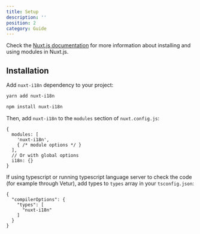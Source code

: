 ```yaml
---
title: Setup
description: ''
position: 2
category: Guide
---
```


Check the [Nuxt.js documentation](https://nuxtjs.org/guides/configuration-glossary/configuration-modules) for more information about installing and using modules in Nuxt.js.

## Installation

Add `nuxt-i18n` dependency to your project:

<code-group>
  <code-block label="Yarn" active>

  ```bash
  yarn add nuxt-i18n
  ```

  </code-block>
  <code-block label="NPM">

  ```bash
  npm install nuxt-i18n
  ```

  </code-block>
</code-group>

Then, add `nuxt-i18n` to the `modules` section of `nuxt.config.js`:

```js{}[nuxt.config.js]
{
  modules: [
    'nuxt-i18n',
    { /* module options */ }
  ],
  // Or with global options
  i18n: {}
}
```

If using typescript or running typescript language server to check the code (for example through Vetur), add types to `types` array in your `tsconfig.json`:

```js{}[tsconfig.json]
{
  "compilerOptions": {
    "types": [
      "nuxt-i18n"
    ]
  }
}
